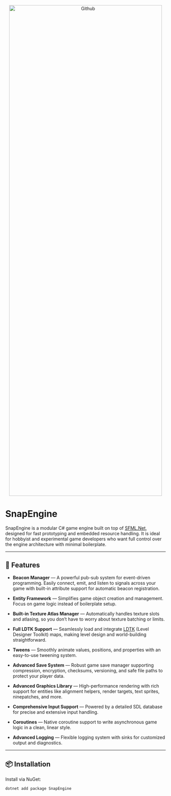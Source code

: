 
<p align="center">
  <img width="480" height="1536" alt="Github" src="https://github.com/user-attachments/assets/39024e44-5e02-4454-b84d-aa356e02c554" />
</p>

# SnapEngine

SnapEngine is a modular C# game engine built on top of [SFML.Net](https://www.sfml-dev.org/download/sfml.net/), designed for fast prototyping and embedded resource handling. It is ideal for hobbyist and experimental game developers who want full control over the engine architecture with minimal boilerplate.

---

## 🚀 Features

- **Beacon Manager** — A powerful pub-sub system for event-driven programming. Easily connect, emit, and listen to signals across your game with built-in attribute support for automatic beacon registration.

- **Entity Framework** — Simplifies game object creation and management. Focus on game logic instead of boilerplate setup.

- **Built-in Texture Atlas Manager** — Automatically handles texture slots and atlasing, so you don’t have to worry about texture batching or limits.

- **Full LDTK Support** — Seamlessly load and integrate [LDTK](https://ldtk.io/) (Level Designer Toolkit) maps, making level design and world-building straightforward.

- **Tweens** — Smoothly animate values, positions, and properties with an easy-to-use tweening system.

- **Advanced Save System** — Robust game save manager supporting compression, encryption, checksums, versioning, and safe file paths to protect your player data.

- **Advanced Graphics Library** — High-performance rendering with rich support for entities like alignment helpers, render targets, text sprites, ninepatches, and more.

- **Comprehensive Input Support** — Powered by a detailed SDL database for precise and extensive input handling.

- **Coroutines** — Native coroutine support to write asynchronous game logic in a clean, linear style.

- **Advanced Logging** — Flexible logging system with sinks for customized output and diagnostics.

---

## 📦 Installation

Install via NuGet:

```bash
dotnet add package SnapEngine
